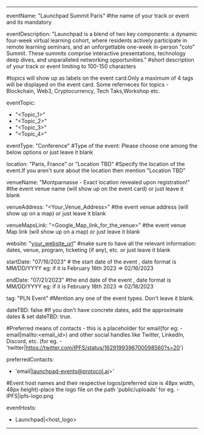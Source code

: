 ---
 eventName: "Launchpad Summit Paris" #the name of your track or event and its mandatory

 eventDescription: "Launchpad is a blend of two key components:  a dynamic four-week virtual learning cohort, where residents actively participate in remote learning seminars, and an unforgettable one-week in-person "colo" Summit.  These summits comprise interactive presentations, technology deep dives, and unparalleled networking opportunities." #short description of your track or event limiting to 100-150 characters

 #topics will show up as labels on the event card.Only a maximum of 4 tags will be displayed on the event card. Some referneces for topics - Blockchain, Web3, Cryptocurrency, Tech Taks,Workshop etc.

 eventTopic: 
   - "<Topic_1>"
   - "<Topic_2>"
   - "<Topic_3>"
   - "<Topic_4>" 

 eventType: "Conference" #Type of the event: Please choose one among the below options or just leave it blank

 location: "Paris, France" or "Location TBD" #Specify the location of the event.If you aren't sure about the location then mention "Location TBD"

 venueName: "Montparnasse - Exact location revealed upon registration!" #the event venue name (will show up on the event card) or just leave it blank

 venueAddress: "<Your_Venue_Address>" #the event venue address (will show up on a map) or just leave it blank

 venueMapsLink: "<Google_Map_link_for_the_venue>" #the event venue Map link (will show up on a map) or just leave it blank

 website: "[your_website_url](https://protocol.ai/blog/launchpad-summit-paris-2023/)" #make sure to have all the relevant information: dates, venue, program, ticketing (if any), etc. or just leave it blank

 startDate: "07/16/2023" # the start date of the event , date format is MM/DD/YYYY eg: if it is February 16th 2023 => 02/16/2023

 endDate: "07/21/2023" #the end date of the event , date format is MM/DD/YYYY eg: if it is February 18th 2023 => 02/18/2023

 tag: "PLN Event" #Mention any one of the event types. Don't leave it blank.

 dateTBD: false #If you don't have concrete dates, add the approximate dates & set dateTBD: true.

 #Preferred means of contacts - this is a placeholder for email(for eg:  - email|mailto:<email_id>) and other social handles like Twitter, LinkedIn, Discord, etc. (for eg.   - 'twitter|https://twitter.com/IPFS/status/1629199396700098560?s=20')

 preferredContacts:
   - 'email|launchpad-events@protocol.ai>'

 #Event host names and their respective logos(preferred size is 48px width, 48px height)-place the logo file on the path 'public/uploads' for eg.   - IPFS|ipfs-logo.png

 eventHosts:
   - Launchpad|<host_logo>
 ---
